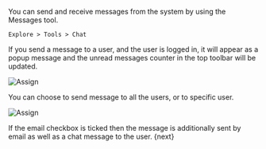 You can send and receive messages from the system by using the Messages tool. 

`Explore > Tools > Chat`

If you send a message to a user, and the user is logged in, it will appear as a popup message and the unread messages counter in the top toolbar will be
updated.

<img class="screenshot" alt="Assign" src="{{docs_base_url}}/assets/img/collaboration-tools/chat-1.png">

You can choose to send message to all the users, or to specific user.

<img class="screenshot" alt="Assign" src="{{docs_base_url}}/assets/img/collaboration-tools/chat-2.png">

If the email checkbox is ticked then the message is additionally sent by email as well as a chat message to the user.
{next}
